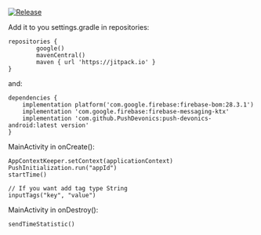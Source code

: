 [![Release](https://jitpack.io/v/PushDevonics/push-devonics-android.svg)](https://jitpack.io/#PushDevonics/push-devonics-android)

Add it to you settings.gradle in repositories:

    repositories {
            google()
            mavenCentral()
            maven { url 'https://jitpack.io' }
    }
and:

    dependencies {
        implementation platform('com.google.firebase:firebase-bom:28.3.1')
        implementation 'com.google.firebase:firebase-messaging-ktx'
        implementation 'com.github.PushDevonics:push-devonics-android:latest version'
    }
MainActivity in onCreate():

    AppContextKeeper.setContext(applicationContext)
    PushInitialization.run("appId")
    startTime()
    
    // If you want add tag type String
    inputTags("key", "value")
MainActivity in onDestroy():

    sendTimeStatistic()
